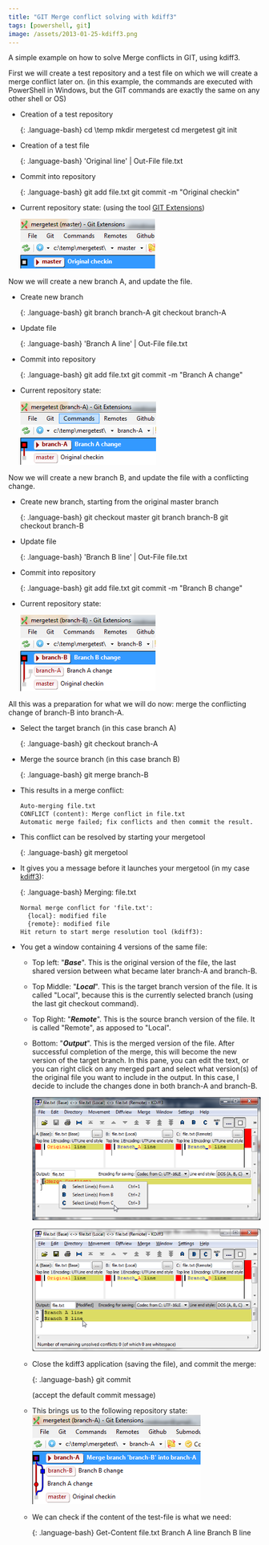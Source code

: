 ```yaml
---
title: "GIT Merge conflict solving with kdiff3"
tags: [powershell, git]
image: /assets/2013-01-25-kdiff3.png
---
```


A simple example on how to solve Merge conflicts in GIT, using kdiff3.

<!--more-->

First we will create a test repository and a test file on which we will create a merge conflict later on.
(in this example, the commands are executed with PowerShell in Windows, but the GIT commands are exactly the same on any other shell or OS)

* Creation of a test repository

    {: .language-bash}
      cd \temp
      mkdir mergetest
      cd mergetest
      git init

* Creation of a test file

    {: .language-bash}
      'Original line' | Out-File file.txt
      
* Commit into repository

    {: .language-bash}
      git add file.txt
      git commit -m "Original checkin"
      
* Current repository state:
   (using the tool [GIT Extensions](http://code.google.com/p/gitextensions/))
   
   ![Screenshot](/assets/2013-01-25-git-merge-conflict-solving-with-kdiff3-1.png)
   
Now we will create a new branch A, and update the file.

* Create new branch

    {: .language-bash}
      git branch branch-A
      git checkout branch-A
      
* Update file

    {: .language-bash}
      'Branch A line' | Out-File file.txt
      
* Commit into repository

    {: .language-bash}
      git add file.txt
      git commit -m "Branch A change"
      
* Current repository state:

   ![Screenshot](/assets/2013-01-25-git-merge-conflict-solving-with-kdiff3-2.png)

Now we will create a new branch B, and update the file with a conflicting change.

* Create new branch, starting from the original master branch

    {: .language-bash}
      git checkout master
      git branch branch-B
      git checkout branch-B
      
* Update file

    {: .language-bash}
      'Branch B line' | Out-File file.txt
      
* Commit into repository

    {: .language-bash}
      git add file.txt
      git commit -m "Branch B change"
      
* Current repository state:

   ![Screenshot](/assets/2013-01-25-git-merge-conflict-solving-with-kdiff3-3.png)

All this was a preparation for what we will do now: merge the conflicting change of branch-B into branch-A.

* Select the target branch (in this case branch A)

    {: .language-bash}
      git checkout branch-A
      
* Merge the source branch (in this case branch B)

    {: .language-bash}
      git merge branch-B
      
* This results in a merge conflict:

      Auto-merging file.txt
      CONFLICT (content): Merge conflict in file.txt
      Automatic merge failed; fix conflicts and then commit the result.
      
* This conflict can be resolved by starting your mergetool

    {: .language-bash}
      git mergetool
      
* It gives you a message before it launches your mergetool (in my case [kdiff3](http://kdiff3.sourceforge.net/)):

    {: .language-bash}
      Merging:
      file.txt
      
      Normal merge conflict for 'file.txt':
        {local}: modified file
        {remote}: modified file
      Hit return to start merge resolution tool (kdiff3):
      
* You get a window containing 4 versions of the same file:
   * Top left: "***Base***".  This is the original version of the file, the last shared version between what became later branch-A and branch-B.
   * Top Middle: "***Local***". This is the target branch version of the file. It is called "Local", because this is the currently selected branch (using the last git checkout command).
   * Top Right: "***Remote***". This is the source branch version of the file. It is called "Remote", as apposed to "Local".
   * Bottom: "***Output***". This is the merged version of the file. After successful completion of the merge, this will become the new version of the target branch.
      In this pane, you can edit the text, or you can right click on any merged part and select what version(s) of the original file you want to include in the output.
      In this case, I decide to include the changes done in both branch-A and branch-B.
      
      ![Screenshot](/assets/2013-01-25-git-merge-conflict-solving-with-kdiff3-4.png)

      ![Screenshot](/assets/2013-01-25-git-merge-conflict-solving-with-kdiff3-5.png)
   * Close the kdiff3 application (saving the file), and commit the merge:
   
        {: .language-bash}
          git commit
    
      (accept the default commit message)
   * This brings us to the following repository state:
      ![Screenshot](/assets/2013-01-25-git-merge-conflict-solving-with-kdiff3-6.png)
   * We can check if the content of the test-file is what we need:
   
        {: .language-bash}
          Get-Content file.txt
          Branch A line
          Branch B line
          
